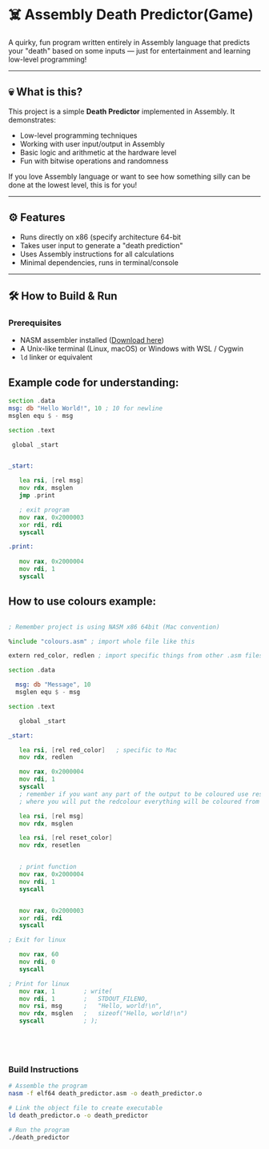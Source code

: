 # ☠️ Assembly Death Predictor(Game)

A quirky, fun program written entirely in Assembly language that predicts your "death" based on some inputs — just for entertainment and learning low-level programming!

---

## 💀 What is this?

This project is a simple **Death Predictor** implemented in Assembly. It demonstrates:

- Low-level programming techniques
- Working with user input/output in Assembly
- Basic logic and arithmetic at the hardware level
- Fun with bitwise operations and randomness

If you love Assembly language or want to see how something silly can be done at the lowest level, this is for you!

---

## ⚙️ Features

- Runs directly on x86 (specify architecture 64-bit
- Takes user input to generate a "death prediction"
- Uses Assembly instructions for all calculations
- Minimal dependencies, runs in terminal/console

---

## 🛠️ How to Build & Run

### Prerequisites

- NASM assembler installed ([Download here](https://www.nasm.us/))
- A Unix-like terminal (Linux, macOS) or Windows with WSL / Cygwin
- `ld` linker or equivalent

## Example code for understanding:

```asm
section .data
msg: db "Hello World!", 10 ; 10 for newline
msglen equ $ - msg

section .text

 global _start


_start:

   lea rsi, [rel msg]
   mov rdx, msglen
   jmp .print

   ; exit program
   mov rax, 0x2000003
   xor rdi, rdi
   syscall

.print:
 
   mov rax, 0x2000004
   mov rdi, 1
   syscall

```

## How to use colours example: 
```asm

; Remember project is using NASM x86 64bit (Mac convention)

%include "colours.asm" ; import whole file like this

extern red_color, redlen ; import specific things from other .asm files

section .data

  msg: db "Message", 10
  msglen equ $ - msg

section .text

   global _start

_start:

   lea rsi, [rel red_color]   ; specific to Mac
   mov rdx, redlen

   mov rax, 0x2000004
   mov rdi, 1
   syscall
   ; remember if you want any part of the output to be coloured use reset colour after the output otherwise from start
   ; where you will put the redcolour everything will be coloured from onwards

   lea rsi, [rel msg]
   mov rdx, msglen

   lea rsi, [rel reset_color]
   mov rdx, resetlen


   ; print function
   mov rax, 0x2000004
   mov rdi, 1
   syscall


   mov rax, 0x2000003
   xor rdi, rdi
   syscall

; Exit for linux 

   mov rax, 60
   mov rdi, 0
   syscall

; Print for linux
   mov rax, 1        ; write(
   mov rdi, 1        ;   STDOUT_FILENO,
   mov rsi, msg      ;   "Hello, world!\n",
   mov rdx, msglen   ;   sizeof("Hello, world!\n")
   syscall           ; );






```


### Build Instructions

```bash
# Assemble the program
nasm -f elf64 death_predictor.asm -o death_predictor.o

# Link the object file to create executable
ld death_predictor.o -o death_predictor

# Run the program
./death_predictor

